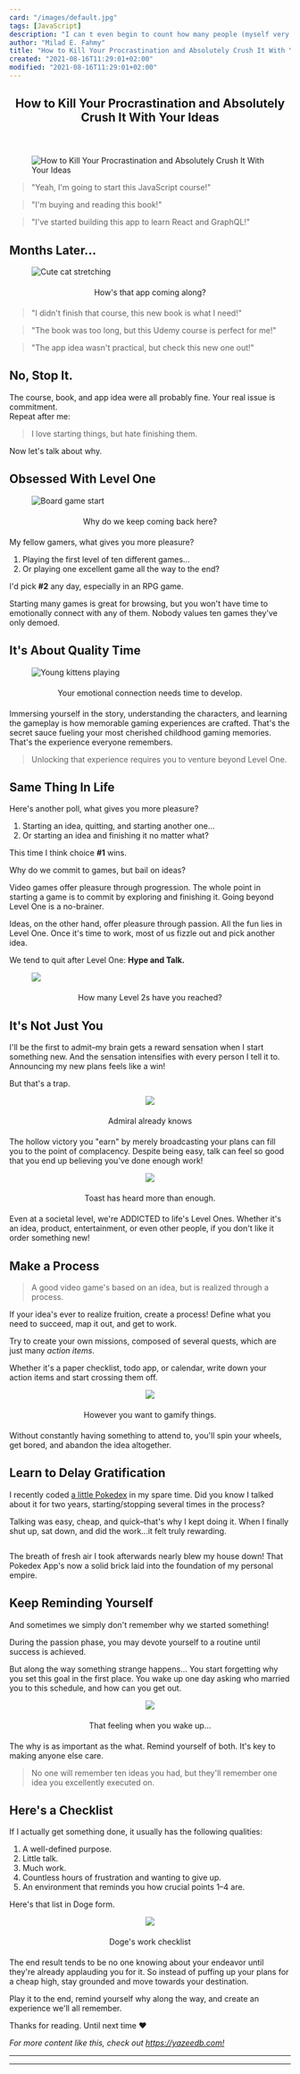 ```yaml
---
card: "/images/default.jpg"
tags: [JavaScript]
description: "I can t even begin to count how many people (myself very much"
author: "Milad E. Fahmy"
title: "How to Kill Your Procrastination and Absolutely Crush It With Your Ideas"
created: "2021-08-16T11:29:01+02:00"
modified: "2021-08-16T11:29:01+02:00"
---
```

<div class="site-wrapper">
<main id="site-main" class="site-main outer">
<div class="inner">
<article class="post-full post tag-javascript tag-motivation tag-self-improvement tag-react tag-web-development tag-technology ">
<header class="post-full-header">
<h1 class="post-full-title">How to Kill Your Procrastination and Absolutely Crush It With Your Ideas</h1>
</header>
<figure class="post-full-image">
<picture>
<source media="(max-width: 700px)" sizes="1px" srcset="data:image/gif;base64,R0lGODlhAQABAIAAAAAAAP///yH5BAEAAAAALAAAAAABAAEAAAIBRAA7 1w">
<source media="(min-width: 701px)" sizes="(max-width: 800px) 400px,
(max-width: 1170px) 700px,
1400px" srcset="/news/content/images/size/w300/2019/06/1_JEKRzcr_4Pl0iXcdRPgU_A.jpeg 300w,
/news/content/images/size/w600/2019/06/1_JEKRzcr_4Pl0iXcdRPgU_A.jpeg 600w,
/news/content/images/size/w1000/2019/06/1_JEKRzcr_4Pl0iXcdRPgU_A.jpeg 1000w,
/news/content/images/size/w2000/2019/06/1_JEKRzcr_4Pl0iXcdRPgU_A.jpeg 2000w">
<img onerror="this.style.display='none'" src="/news/content/images/size/w2000/2019/06/1_JEKRzcr_4Pl0iXcdRPgU_A.jpeg" alt="How to Kill Your Procrastination and Absolutely Crush It With Your Ideas">
</picture>
</figure>
<section class="post-full-content">
<div class="post-content">
<blockquote>
<p>"Yeah, I'm going to start this JavaScript course!"</p>
</blockquote>
<blockquote>
<p>"I'm buying and reading this book!"</p>
</blockquote>
<blockquote>
<p>"I've started building this app to learn React and GraphQL!"</p>
</blockquote>
<h2 id="monthslater">Months Later...</h2>
<figure class="image">
<img src="https://cdn-media-1.freecodecamp.org/images/1*xVBS5nq1Qw5WVJhLa0SavA.jpeg" alt="Cute cat stretching">
<figcaption style="margin-top:20px; margin-bottom: 20px; text-align: center;">How's that app coming along?</figcaption>
</figure>
<blockquote>
<p>"I didn't finish that course, this new book is what I need!"</p>
</blockquote>
<blockquote>
<p>"The book was too long, but this Udemy course is perfect for me!"</p>
</blockquote>
<blockquote>
<p>"The app idea wasn't practical, but check this new one out!"</p>
</blockquote>
<h2 id="nostopit">No, Stop It.</h2>
<p>The course, book, and app idea were all probably fine. Your real issue is commitment.<br>
Repeat after me:</p>
<blockquote>
<p>I love starting things, but hate finishing them.</p>
</blockquote>
<p>Now let's talk about why.</p>
<h2 id="obsessedwithlevelone">Obsessed With Level One</h2>
<figure class="image">
<img src="https://cdn-media-1.freecodecamp.org/images/1*IXjiUncqv-A8hIvGQCdTdg.jpeg" alt="Board game start">
<figcaption style="margin-top:20px; margin-bottom: 20px; text-align: center;">Why do we keep coming back here?</figcaption>
</figure>
<p>My fellow gamers, what gives you more pleasure?</p>
<ol>
<li>Playing the first level of ten different games...</li>
<li>Or playing one excellent game all the way to the end?</li>
</ol>
<p>I'd pick <strong>#2</strong> any day, especially in an RPG game.</p>
<p>Starting many games is great for browsing, but you won't have time to emotionally connect with any of them. Nobody values ten games they've only demoed.</p>
<h2 id="itsaboutqualitytime">It's About Quality Time</h2>
<figure class="image">
<img src="https://cdn-media-1.freecodecamp.org/images/0*da6gUlsRd-xEoeds" alt="Young kittens playing">
<figcaption style="margin-top:20px; margin-bottom: 20px; text-align: center;">Your emotional connection needs time to develop.</figcaption>
</figure>
<p>Immersing yourself in the story, understanding the characters, and learning the gameplay is how memorable gaming experiences are crafted. That's the secret sauce fueling your most cherished childhood gaming memories. That's the experience everyone remembers.</p>
<blockquote>
<p>Unlocking that experience requires you to venture beyond Level One.</p>
</blockquote>
<h2 id="samethinginlife">Same Thing In Life</h2>
<p>Here's another poll, what gives you more pleasure?</p>
<ol>
<li>Starting an idea, quitting, and starting another one...</li>
<li>Or starting an idea and finishing it no matter what?</li>
</ol>
<p>This time I think choice <strong>#1</strong> wins.</p>
<p>Why do we commit to games, but bail on ideas?</p>
<p>Video games offer pleasure through progression. The whole point in starting a game is to commit by exploring and finishing it. Going beyond Level One is a no-brainer.</p>
<p>Ideas, on the other hand, offer pleasure through passion. All the fun lies in Level One. Once it's time to work, most of us fizzle out and pick another idea.</p>
<p>We tend to quit after Level One: <strong>Hype and Talk.</strong></p>
<figure class="image">
<img src="https://cdn-media-1.freecodecamp.org/images/1*hxwBJ8YnDNb40mxlYjdtHw.png">
<figcaption style="margin-top:20px; margin-bottom: 20px; text-align: center;">How many Level 2s have you reached?</figcaption>
</figure>
<h2 id="itsnotjustyou">It's Not Just You</h2>
<p>I'll be the first to admit–my brain gets a reward sensation when I start something new. And the sensation intensifies with every person I tell it to. Announcing my new plans feels like a win!</p>
<p>But that's a trap.</p>
<figure class="image" style="text-align: center; margin-left: auto; margin-right: auto;">
<img src="https://cdn-media-1.freecodecamp.org/images/0*wUy3i7lFhFCIOUVF.jpg">
<figcaption style="margin-top:20px; margin-bottom: 20px;">Admiral already knows</figcaption>
</figure>
<p>The hollow victory you "earn" by merely broadcasting your plans can fill you to the point of complacency. Despite being easy, talk can feel so good that you end up believing you've done enough work!</p>
<figure class="image" style="text-align: center; margin-left: auto; margin-right: auto;">
<img src="https://cdn-media-1.freecodecamp.org/images/1*MDZY3xzveezEihF6myoavA.png">
<figcaption style="margin-top:20px; margin-bottom: 20px;">Toast has heard more than enough.</figcaption>
</figure>
<p>Even at a societal level, we're ADDICTED to life's Level Ones. Whether it's an idea, product, entertainment, or even other people, if you don't like it order something new!</p>
<h2 id="makeaprocess">Make a Process</h2>
<blockquote>
<p>A good video game's based on an idea, but is realized through a process.</p>
</blockquote>
<p>If your idea's ever to realize fruition, create a process! Define what you need to succeed, map it out, and get to work.</p>
<p>Try to create your own missions, composed of several quests, which are just many <em>action items</em>.</p>
<p>Whether it's a paper checklist, todo app, or calendar, write down your action items and start crossing them off.</p>
<figure class="image" style="text-align: center; margin-left: auto; margin-right: auto;">
<img src="https://cdn-media-1.freecodecamp.org/images/1*_bz_aIShjOSymvMRDAAX9A.png">
<figcaption style="margin-top:20px; margin-bottom: 20px;">However you want to gamify things.</figcaption>
</figure>
<p>Without constantly having something to attend to, you'll spin your wheels, get bored, and abandon the idea altogether.</p>
<h2 id="learntodelaygratification">Learn to Delay Gratification</h2>
<p>I recently coded <a href="https://github.com/yazeedb/pokedex">a little Pokedex</a> in my spare time. Did you know I talked about it for two years, starting/stopping several times in the process?</p>
<p>Talking was easy, cheap, and quick–that's why I kept doing it. When I finally shut up, sat down, and did the work...it felt truly rewarding.</p>
<p><img src="https://cdn-media-1.freecodecamp.org/images/1*V7Lh1Hge4OdTDX1uvrVf7w.png" alt=""></p>
<p>The breath of fresh air I took afterwards nearly blew my house down! That Pokedex App's now a solid brick laid into the foundation of my personal empire.</p>
<h2 id="keepremindingyourself">Keep Reminding Yourself</h2>
<p>And sometimes we simply don't remember why we started something!</p>
<p>During the passion phase, you may devote yourself to a routine until success is achieved.</p>
<p>But along the way something strange happens... You start forgetting why you set this goal in the first place. You wake up one day asking who married you to this schedule, and how can you get out.</p>
<figure class="image" style="text-align: center; margin-left: auto; margin-right: auto;">
<img src="https://cdn-media-1.freecodecamp.org/images/1*zZxpLPIHEeuWAxobng69NQ.png">
<figcaption style="margin-top:20px; margin-bottom: 20px;">That feeling when you wake up...</figcaption>
</figure>
<p>The why is as important as the what. Remind yourself of both. It's key to making anyone else care.</p>
<blockquote>
<p>No one will remember ten ideas you had, but they'll remember one idea you excellently executed on.</p>
</blockquote>
<h2 id="heresachecklist">Here's a Checklist</h2>
<p>If I actually get something done, it usually has the following qualities:</p>
<ol>
<li>A well-defined purpose.</li>
<li>Little talk.</li>
<li>Much work.</li>
<li>Countless hours of frustration and wanting to give up.</li>
<li>An environment that reminds you how crucial points 1–4 are.</li>
</ol>
<p>Here's that list in Doge form.</p>
<figure class="image" style="text-align: center; margin-left: auto; margin-right: auto;">
<img src="https://cdn-media-1.freecodecamp.org/images/1*aAv6kLUeOoONUuR4c35ciQ.png">
<figcaption style="margin-top:20px; margin-bottom: 20px;">Doge's work checklist</figcaption>
</figure>
<p>The end result tends to be no one knowing about your endeavor until they're already applauding you for it. So instead of puffing up your plans for a cheap high, stay grounded and move towards your destination.</p>
<p>Play it to the end, remind yourself why along the way, and create an experience we'll all remember.</p>
<p>Thanks for reading. Until next time ❤️</p>
<p><em>For more content like this, check out <a href="https://www.yazeedb.com/">https://yazeedb.com!</a></em></p>
</div>
<hr>
<hr>
</section>
</article>
</div>
</main>
</div>
<!-- Google Tag Manager (noscript) -->
<!-- End Google Tag Manager (noscript) -->
